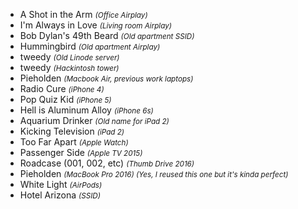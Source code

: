 * A Shot in the Arm <small>*(Office Airplay)*</small>
* I'm Always in Love <small>*(Living room Airplay)*</small>
* Bob Dylan's 49th Beard <small>*(Old apartment SSID)*</small>
* Hummingbird <small>*(Old apartment Airplay)*</small>
* tweedy <small>*(Old Linode server)*</small>
* tweedy <small>*(Hackintosh tower)*</small>
* Pieholden <small>*(Macbook Air, previous work laptops)*</small>
* Radio Cure <small>*(iPhone 4)*</small>
* Pop Quiz Kid <small>*(iPhone 5)*</small>
* Hell is Aluminum Alloy <small>*(iPhone 6s)*</small>
* Aquarium Drinker <small>*(Old name for iPad 2)*</small>
* Kicking Television <small>*(iPad 2)*</small>
* Too Far Apart <small>*(Apple Watch)*</small>
* Passenger Side <small>*(Apple TV 2015)*</small>
* Roadcase (001, 002, etc) <small>*(Thumb Drive 2016)*</small>
* Pieholden <small>*(MacBook Pro 2016) (Yes, I reused this one but it's kinda perfect)*</small>
* White Light <small>*(AirPods)*</small>
* Hotel Arizona <small>*(SSID)*</small>
